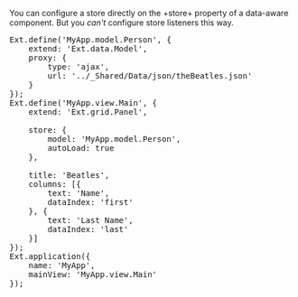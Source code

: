 You can configure a store directly on the +store+ property of a data-aware component. 
But you *can't* configure store listeners this way.

<pre class="runnable">
Ext.define('MyApp.model.Person', {
    extend: 'Ext.data.Model',
    proxy: {
        type: 'ajax',
        url: '../_Shared/Data/json/theBeatles.json'
    }
});
Ext.define('MyApp.view.Main', {
    extend: 'Ext.grid.Panel',

    store: {
        model: 'MyApp.model.Person',
        autoLoad: true
    },

    title: 'Beatles',
    columns: [{
        text: 'Name',
        dataIndex: 'first'
    }, {
        text: 'Last Name',
        dataIndex: 'last'
    }]
});
Ext.application({
    name: 'MyApp',
    mainView: 'MyApp.view.Main'
});
</pre>